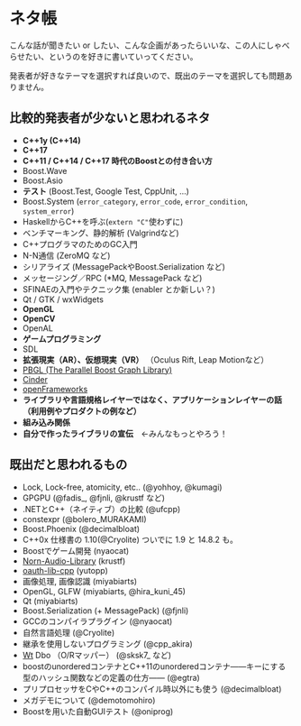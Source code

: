 # ネタ帳

こんな話が聞きたい or したい、こんな企画があったらいいな、この人にしゃべらせたい、というのを好きに書いていってください。

発表者が好きなテーマを選択すれば良いので、既出のテーマを選択しても問題ありません。


## 比較的発表者が少ないと思われるネタ

- **C++1y (C++14)**
- **C++17**
- **C++11 / C++14 / C++17 時代のBoostとの付き合い方**
- Boost.Wave
- Boost.Asio
- **テスト** (Boost.Test, Google Test, CppUnit, ...)
- Boost.System (`error_category`, `error_code`, `error_condition`, `system_error`)
- HaskellからC++を呼ぶ(`extern "C"`使わずに)
- ベンチマーキング、静的解析 (Valgrindなど)
- C++プログラマのためのGC入門
- N-N通信 (ZeroMQ など)
- シリアライズ (MessagePackやBoost.Serialization など)
- メッセージング／RPC (\*MQ, MessagePack など)
- SFINAEの入門やテクニック集 (enabler とか新しい？)
- Qt / GTK / wxWidgets
- **OpenGL**
- **OpenCV**
- OpenAL
- **ゲームプログラミング**
- SDL
- **拡張現実（AR）、仮想現実（VR）** （Oculus Rift, Leap Motionなど）
- [PBGL (The Parallel Boost Graph Library)](http://www.osl.iu.edu/research/pbgl/)
- [Cinder](http://libcinder.org/)
- [openFrameworks](http://www.openframeworks.cc/)
- **ライブラリや言語規格レイヤーではなく、アプリケーションレイヤーの話（利用例やプロダクトの例など）**
- **組み込み関係**
- **自分で作ったライブラリの宣伝**　←みんなもっとやろう！



## 既出だと思われるもの

- Lock, Lock-free, atomicity, etc.. (@yohhoy, @kumagi)
- GPGPU (@fadis_, @fjnli, @krustf など)
- .NETとC++（ネイティブ）の比較 (@ufcpp)
- constexpr (@bolero_MURAKAMI)
- Boost.Phoenix (@decimalbloat)
- C++0x 仕様書の 1.10(@Cryolite) ついでに 1.9 と 14.8.2 も。
- Boostでゲーム開発 (nyaocat)
- [Norn-Audio-Library](https://github.com/krustf/Norn-Audio-Library) (krustf)
- [oauth-lib-cpp](http://code.google.com/p/oauth-lib-cpp/) (yutopp)
- 画像処理, 画像認識 (miyabiarts)
- OpenGL, GLFW (miyabiarts, @hira_kuni_45)
- Qt (miyabiarts)
- Boost.Serialization (+ MessagePack) (@fjnli)
- GCCのコンパイラプラグイン (@nyaocat)
- 自然言語処理 (@Cryolite)
- 継承を使用しないプログラミング (@cpp_akira)
- [Wt](http://www.webtoolkit.eu/wt) Dbo （O/Rマッパー） (@sksk7_ など)
- boostのunorderedコンテナとC++11のunorderedコンテナ——キーにする型のハッシュ関数などの定義の仕方—— (@egtra)
- プリプロセッサをCやC++のコンパイル時以外にも使う (@decimalbloat)
- メガデモについて (@demotomohiro)
- Boostを用いた自動GUIテスト (@oniprog)


